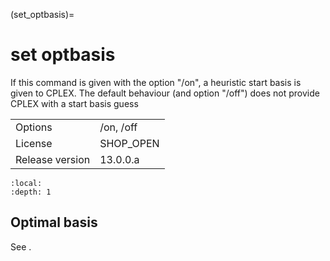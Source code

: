 (set_optbasis)=
# set optbasis
If this command is given with the option "/on", a heuristic start basis is given to CPLEX. The default behaviour (and option "/off") does not provide CPLEX with a start basis guess

|   |   |
|---|---|
|Options|/on, /off|
|License|SHOP_OPEN|
|Release version|13.0.0.a|

```{contents}
:local:
:depth: 1
```

## Optimal basis
See [](save_optbasis).



